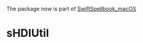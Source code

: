 The package now is part of [SwiftSpellbook_macOS](https://github.com/Alkenso/SwiftSpellbook_macOS)
# sHDIUtil
